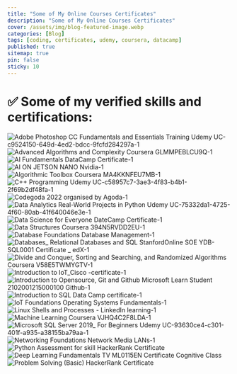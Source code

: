 ```yaml
---
title: "Some of My Online Courses Certificates"
description: "Some of My Online Courses Certificates"
cover: /assets/img/blog-featured-image.webp
categories: [Blog]
tags: [coding, certificates, udemy, coursera, datacamp]
published: true
sitemap: true
pin: false
sticky: 10
---
```



# ✅ Some of my verified skills and certifications:

![Adobe Photoshop CC Fundamentals and Essentials Training Udemy UC-c9524150-649d-4ed2-bdcc-9fcfd284297a-1](https://user-images.githubusercontent.com/77569653/207000757-d9920eef-d5bf-4ef9-a043-ef28d66cf2a2.jpg)
![Advanced Algorithms and Complexity Coursera GLMMPEBLCU9Q-1](https://user-images.githubusercontent.com/77569653/207000775-21a04da5-4241-4d4d-a91f-fd32c1008a09.jpg)
![AI Fundamentals DataCamp Certificate-1](https://user-images.githubusercontent.com/77569653/207000778-885a11c9-c3b0-40cd-86ca-a0cd016e100e.jpg)
![AI ON JETSON NANO Nvidia-1](https://user-images.githubusercontent.com/77569653/207000784-28a09b2d-cd63-4575-81c1-f1127d4ec6f5.jpg)
![Algorithmic Toolbox Coursera MA4KKNFEU7MB-1](https://user-images.githubusercontent.com/77569653/207000789-2a660c46-d8d1-4d07-9d09-b1df9882a63e.jpg)
![C++ Programming Udemy UC-c58957c7-3ae3-4f83-b4b1-2f69b2df48fa-1](https://user-images.githubusercontent.com/77569653/207000791-6763e718-6b72-4db4-a893-1f4d683e5d5f.jpg)
![Codegoda 2022 organised by Agoda-1](https://user-images.githubusercontent.com/77569653/207000796-e5091489-1644-4aa0-b17c-95db71b158d4.jpg)
![Data Analytics Real-World Projects in Python Udemy UC-75332da1-4725-4f60-80ab-41f640046e3e-1](https://user-images.githubusercontent.com/77569653/207000801-4f9cedc2-9e04-4d80-8766-2645dd3310ac.jpg)
![Data Science for Everyone DateCamp Certificate-1](https://user-images.githubusercontent.com/77569653/207000807-5527fa2f-1812-4bdf-85af-b9b1c237580f.jpg)
![Data Structures Coursera 394N5RVDD2EU-1](https://user-images.githubusercontent.com/77569653/207000814-229550c2-e13b-4377-a2ac-bdb101ab40d2.jpg)
![Database Foundations Database Management-1](https://user-images.githubusercontent.com/77569653/207000819-7e707391-c1f8-44ac-9b1f-a41716c3c469.jpg)
![Databases_ Relational Databases and SQL StanfordOnline SOE YDB-SQL0001 Certificate _ edX-1](https://user-images.githubusercontent.com/77569653/207000823-1eff258f-483e-40cb-8b46-d4535960add6.jpg)
![Divide and Conquer, Sorting and Searching, and Randomized Algorithms Coursera V58E5TWMYGTV-1](https://user-images.githubusercontent.com/77569653/207000825-fca0038a-1b87-44e0-ba5c-78219c7e9007.jpg)
![Introduction to IoT_Cisco -certificate-1](https://user-images.githubusercontent.com/77569653/207000830-a24369f8-fbba-445b-908e-84024a1d03aa.jpg)
![Introduction to Opensource, Git and Github Microsoft Learn Student  2102001215000100   Github-1](https://user-images.githubusercontent.com/77569653/207000834-fbb4181f-05b2-4ca5-a102-5ae0984edd9b.jpg)
![Introduction to SQL Data Camp certificate-1](https://user-images.githubusercontent.com/77569653/207000839-3f4158ba-3993-43f0-befa-65fd769060fb.jpg)
![IoT Foundations Operating Systems Fundamentals-1](https://user-images.githubusercontent.com/77569653/207000841-68c9007b-4e86-4892-9eb3-a38022703889.jpg)
![Linux Shells and Processes - LinkedIn learning-1](https://user-images.githubusercontent.com/77569653/207000846-d0da3ea5-9d18-40b6-a4ac-7eecf8c0d95f.jpg)
![Machine Learning Coursera VJHQ4C2F8LDA-1](https://user-images.githubusercontent.com/77569653/207000849-c222d1f0-3856-4fad-8f59-380a503665b5.jpg)
![Microsoft SQL Server 2019_ For Beginners Udemy UC-93630ce4-c301-401f-a935-a38155ba79aa-1](https://user-images.githubusercontent.com/77569653/207000857-a0b600ce-8063-47bf-84ea-204c1fdbbfa2.jpg)
![Networking Foundations Network Media LANs-1](https://user-images.githubusercontent.com/77569653/207000863-558e99d7-c318-4e2a-b4be-b7ff04828f07.jpg)
![Python Assessment for skill HackerRank Certificate](https://user-images.githubusercontent.com/77569653/207000865-807a964f-77d7-46e1-b05b-fc5ed76b39df.png)
![Deep Learning Fundamentals TV ML0115EN Certificate Cognitive Class](https://user-images.githubusercontent.com/77569653/207000868-12b8d203-0fb8-4b55-b09e-1ccb847a2e7b.png)
![Problem Solving (Basic) HackerRank Certificate](https://user-images.githubusercontent.com/77569653/207000869-a38af34d-a5f5-4eea-afe9-9b4fba238402.png)



















<!-- 

tags: [pythondeveloper, datastructure, appdeveloper, javaprogramming, developerlife, programminglanguage, pythonprogramming, programmers, coder, programming, programmingisfun, html, css, developer, javascript, programmer, coding, software, programminglife, coderlife, codinglife, computerscience, codelife, code, science, softwaredevelopment, frontend, webdev, webdeveloper, webdevelopment, 100daysofcode, womenwhocode, womeninbusiness, womenintech, symfony, codinggirl, uxdesign, design, webdesign, uidesign, designer, python, business, girlboss, php, reactjs, girlpower, entrepreneurial, 100daysofcodetoday, wordpress, softwaredeveloper, girlswhocode, devlife, worldcode, csharp, learntocode, frontenddeveloper, angularjs, peoplewhocode, fullstackdeveloper, vuejs, backenddeveloper, dotnet, mobiledevelopment, womanintech, programadorgood, codergirl, coderpower, coders, coderslife, codingbootcamp, codingisfun, codingpics, java, programacion, programing, programmerlife, programmerrepublic, programmerslife, js, softwareengineering, informationtechnology, softwareengineer, programmerhumor, pythonhubwhat, ️use, codingdays, development, dev, developers, web, angular, pythoncode, geeklife, softwaredev, tech, cs, compsci, learncoding, dev_boys, engineers, womenwhoengineer, womenincs, coderbea, computers, stem, devboys, thedevlife, womanwhocode, codethink, gamedev, gamedeveloper, gamedevelopment, gamedevelopers, gameprogramming, gameprogrammer, codes, html5, utility, devtip, gamedevtips, performance, optimize, technology, programmingmemes, engineering, computer, machinelearning, linux, daysofcode, android, engineer, softwaretesting, datascience, computerengineering, softwaredevelopers, javascriptdeveloper, artificialintelligence, it, webdesigner, website, websitedesign, digitalmarketing, seo, graphicdesign, ui, marketing, ux, websitedevelopment, webdevelopers, branding, ecommerce, websitedesigner, socialmediamarketing, innovation, iphone, technews, apple, gadgets, electronics, smartphone, bhfyp, samsung, instagood, pro, instatech, education, security, gadget, instagram, mobile, technologynews, art, cybersecurity, techie, techno, ai, tecnologia, future, startup, robotics, oneplus, digital, india, s, gaming, iot, photography, internet, automation, covid, entrepreneur, electrical, arduino, electronic, electricalengineering, diy, raspberrypi, electronicsengineering, robot, arduinoproject, techy, device, photooftheday, onlineshopping, electronicsprojects, pcb, diyelectronics, microcontroller, arduinouno, phone, homeappliances, geek, electrician, led, laptops, music, esp, electric, home, fashion, ios, xiaomi, plus, app, huawei, game, games, gamer, follow, windows, androiddeveloper, Amazon, Google, NITI-Aayog, electronicsolution, electronicslovers, electronicsproject, transistor, electronicsolvers, electronicengineering, circuit, electronicsengineer, electricalengineer, arduinofun, digitalelectronics, voltage, circuitdesign, mechatronics, mechanicalengineering, electronicos, sensor, electronicsrepair, pcbdesign, electricalhacks, electricalwork, electronicsdiy, electronicsbasic, electronicsocialart, electronicsidea, semiconductor, embeddedsystems, electronicsstore, engineeringstudents, microprocessor, ohms, electronicsworld, engineeringlovers, project, architecture, interiordesign, construction, interior, m, homedecor, work, renovation, building, architect, artist, new, house, handmade, decor, luxury, mk, inspiration, wood, projectcar, homedesign, e, decoration, drawing, furniture, style, o, projectmanagement, creative, cat, artwork, archilovers, life, nature, realestate, build, car, r, arquitetura, codingforkids, codingmemes, codingislife, codingfun, codingjokes, codingproblems, programmingjokes, codinghumor, codingquotes, programminghumor, codinglove, nodejs, react, hacking, backend, jquery, c, bootstrap, htmlcoding, htmlcss, uiux, indonesia, javadeveloper, hacker, sql, snake, ballpython, reptile, snakes, reptiles, snakesofinstagram, reptilesofinstagram, pythonsofinstagram, pythons, ballpythonsofinstagram, deeplearning, pythonregius, ballpythons, royalpython, kalilinux, reptilelover, ethicalhacking, ballpythonmorphs, bigdata, socialmedia, logo, marketingdigital, appdesign, onlinemarketing, userinterface, smallbusiness, graphicdesigner, advertising, userexperience, designinspiration, logodesign, contentmarketing, dise, digitalmarketingagency, dribbble, Unix, Linux-API, Web-development, Mobile-App-development, C++, C#, Go, Java8, Kotlin, Objective-C, PyPy3, Ruby, Scala, Swift, libraries, ML, Hadoop, MapReduce, OpenGL, Computer-Science, Spring-MVC, Spring-Boot, data-mining, Agile, Scrum, distributed-parallel-systems, Machine-Learning, natural-language-processing, English, TypeScript, libraries-and-framework-integrations, Deep-Learning, Data-Science, Competitive-Programming, React.js, Node.js, Express.js, Vue.js, NumPy, TensorFlow, MongoDB, Dart, Flutter, Shell-Scripting, Agile-&-Waterfall-Methodologies, Docker, Jenkins, J2EE-WebServices, Microservices, Kubernetes, Shell, Bean-Shell, PowerShell, SailPoint-IIQ, Active-Directory, Tomcat, Unit-Testing, Junit, Mockito, Azure, Build-Automation, CI, CD, AD, Salesforce, JDBC, Delimited, IAM, MERN, LAMP, Laravel, Matlab, XML, JSON, Flask, Rust, Solidity, AWS, .NET, NoSQL, Perl, software-development-life-cycle, Spark, SageMaker, Elasticsearch, Kibana, SQS, Lambda, DynamoDB, Data-Pipelines, Kinesis, Mathematics, SDE, Google-Cloud, Microsoft-Azure, BigQuery, Terraform, PostgreSQL, Nginx, HTTP, Oracle, Cassandra, Redis, HBase, Tableau, MicroStrategy, Vertica, SAP, SOAP, Webservices, Dropwizard, CRM, GCP, bash, MacOS, Jira, Webhook, Wrike, GitLab, Kafka, TeamCity, PhD, PyTorch, Unity, Selenium, Power-BI, Postman, Lua, GraphQL, Apache-Spark, ASP.NET, Computer-Vision, Excel, InfluxDB, IntelliJ-IDEA, Maven, JVM, Golang, non-relational-databases, Systems-administration, filesystems, troubleshooting, pc, laptop, pcgaming, gamingpc, pcbuild, computerrepair, asus, pcgamer, gamingsetup, hp, intel, hardware, komputer, setup, gamers, office, lenovo, pcsetup, rgb, wifi, fibraoptica, fibra, telecom, online, network, wireless, velocidade, tv, memes, provedor, bandalarga, brasil, networking, router, data, provedordeinternet, youtube, informatica, isp, facebook, telecomunica, netflix, qualidade, es, empreendedorismo, ps, playstation, videogames, xbox, videogame, twitch, fortnite, pubg, gamergirl, anime, xboxone, fun, play, nintendo, meme, gameplay, cosplay, gta, pubgmobile, freefire, callofduty, gamingcommunity, streamer, lol, funny, instagamer, instagaming, esports, leagueoflegends, gamerlife, csgo, football, fanart, video, sport, mobilelegends, dota, rkiye, custompc, pcmasterrace, pcbuilds, pcmr, gamingsetups, pcgamingsetup, amd, pcgamers, nvidia, gamingroom, pcmodding, rtx, battlestation, desksetup, dreamsetup, pcmods, gaminglife, custompcbuild, gamingrig, corsair, pcbuilding, setupwars, pcmod, battlestations, watercooling, setups, msi, pcsetups, ryzen, rgblights, gpu, setupgamer, setupinspiration, gigabyte, pchardware, pcbuilder, watercooled, gamerpc, gamingislife, gamingmemes, gamingposts, gamingchannel, gaminggear, gamingchair, gamingcomputer, gamingpcbuild, gamingmeme, gamingclips, videogaming, gaminglaptop, motivation, success, money, entrepreneurship, businessowner, mindset, lifestyle, goals, investment, finance, motivationalquotes, quotes, businesswoman, entrepreneurlife, hustle, leadership, bitcoin, investing, fitness, businessman, believe, b, wealth, happy, forex, inspire, invest, financialfreedom, motivational, trading, positivevibes, travel, doors, window, microsoft, doorsandwindows, glass, notebook, door, homeimprovement, mac, windowsanddoors, architecturephotography, twitchstreamer, pcgames, steam, twitchaffiliate, twitchtv, streaming, cod, git, github, devops, training, pmerj, gym, stunt, leap, flexible, vault, beam, flip, bars, vscode, gymnastic, k, gymnastique, gymnastics, flipping, gymnasts, gymnastlife, highbar, scale, ansible, gymnast, hackers, hack, infosec, ethicalhacker, pentesting, cyber, cybercrime, ubuntu, malware, cyberattack, anonymous, informationsecurity, linuxfan, hackingtools, cybersecurityawareness, linuxmint, hacked, opensource, cloudcomputing, linuxuser, cyberpunk, privacy, dataprotection, datasecurity, cybersecuritytraining, aesthetic, hackerman, digitalart, cybergoth, neon, hackerspace, futuristic, scifi, phishing, goth, vaporwave, cyberpunkart, ransomware, bugbounty, itsecurity, networksecurity, databreach, cloud, exploit, infosecurity, cybersec, cloudsecurity, encryption, pentest, cyberattacks, cybersecuritynews, cybernews, hackingnews, metasploit, blackhat, hackerindonesia, hacks, hackernews, or, secutiy, termux, hackerstayaway, anonymoushackers, hackinginstagram, learnhacking, ethicalhackers, hackinstagram, termuxhacking, blackhathacker, computerprogramming, growthhacking, wifihacking, blog, blogger, bloggerstyle, blogging, fashionblogger, food, beauty, bloggers, bloggerlife, blogpost, influencer, ootd, instadaily, makeup, picoftheday, photo, moda, foodblogger, instablog, bloggersofinstagram, vlog, beautiful, model, travelblogger, foodie, styleblogger, writer, likeforlikes, likes, news, fashionista, insta, summer, blogueira, lifestyleblogger, fashionstyle, instafashion, linkedin, twitter, linkedinprofile, linkedintips, linkedinmarketing, jobsearch, pinterest, resume, career, cv, personalbranding, tiktok, linkedinlife, jobs, job, headshots, cpa, careercoach, interview, ceo, linkedintraining, careeradvice, careertips, businessphotography, whatsapp, hiring, linkedinlearning, careergoals, careerdevelopment, tumblr, networkmarketing, mlm, community, networker, workfromhome, networkingevent, events, hiphop, entrepreneurs, cisco, negocios, event, coworking, searchengineoptimization, marketingstrategy, marketingtips, smm, emailmarketing, sem, seotips, ppc, googleads, digitalmarketingtips, marketingagency, seoservices, smo, content, internetmarketing, seoexpert, onlinebusiness, searchenginemarketing, seoagency, marketingonline, digitalagency, digitalmarketer, digitalmarketingservices, recruitment, jobseekers, jobsearching, employment, nowhiring, careers, jobseeker, recruiting, jobhunt, jobinterview, jobopportunity, jobvacancy, jobshiring, jobopening, hiringnow, hr, jobhunting, vacancy, jobalert, humanresources, staffing, newjob, jobfair, recruiter, careerchange, applynow, jobposting, jobseeking, jobsearchtips, jobvacancies, resumetips, interviewtips, opportunity, dreamjob, resumewriter, jobsinindia, jobsite, googlepixel, pixel,  trending, resumewriting, resumehelp, resumeservices, coverletter, curriculumvitae, resumedesign, resumebuilder, resumeadvice, resumes, resumetemplate, internship, resumebuilding, college, student, learning, university, careeropportunities, study, management, careergrowth, skills, coaching, nitdgp, nit-durgapur, linkedin-learning, udemy, adobe-photoshop, coursera, advanced-algorithms-complexity, jetson-nano, codegoda-2022]

-->